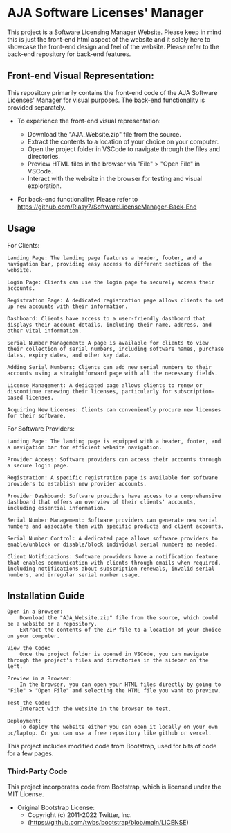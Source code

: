 # AJA Software Licenses' Manager

This project is a Software Licensing Manager Website. Please keep in mind this is just the front-end html aspect of the website and it solely here to showcase the front-end design and feel of the website. Please refer to the back-end repository for back-end features.

## Front-end Visual Representation:

This repository primarily contains the front-end code of the AJA Software Licenses' Manager for visual purposes. The back-end functionality is provided separately.

- To experience the front-end visual representation:
  - Download the "AJA_Website.zip" file from the source.
  - Extract the contents to a location of your choice on your computer.
  - Open the project folder in VSCode to navigate through the files and directories.
  - Preview HTML files in the browser via "File" > "Open File" in VSCode.
  - Interact with the website in the browser for testing and visual exploration.

- For back-end functionality: Please refer to https://github.com/Riasy7/SoftwareLicenseManager-Back-End
 

## Usage

For Clients:

    Landing Page: The landing page features a header, footer, and a navigation bar, providing easy access to different sections of the website.

    Login Page: Clients can use the login page to securely access their accounts.

    Registration Page: A dedicated registration page allows clients to set up new accounts with their information.

    Dashboard: Clients have access to a user-friendly dashboard that displays their account details, including their name, address, and other vital information.

    Serial Number Management: A page is available for clients to view their collection of serial numbers, including software names, purchase dates, expiry dates, and other key data.

    Adding Serial Numbers: Clients can add new serial numbers to their accounts using a straightforward page with all the necessary fields.

    License Management: A dedicated page allows clients to renew or discontinue renewing their licenses, particularly for subscription-based licenses.

    Acquiring New Licenses: Clients can conveniently procure new licenses for their software.

For Software Providers:

    Landing Page: The landing page is equipped with a header, footer, and a navigation bar for efficient website navigation.

    Provider Access: Software providers can access their accounts through a secure login page.

    Registration: A specific registration page is available for software providers to establish new provider accounts.

    Provider Dashboard: Software providers have access to a comprehensive dashboard that offers an overview of their clients' accounts, including essential information.

    Serial Number Management: Software providers can generate new serial numbers and associate them with specific products and client accounts.

    Serial Number Control: A dedicated page allows software providers to enable/unblock or disable/block individual serial numbers as needed.

    Client Notifications: Software providers have a notification feature that enables communication with clients through emails when required, including notifications about subscription renewals, invalid serial numbers, and irregular serial number usage.

## Installation Guide
    Open in a Browser:
        Download the "AJA_Website.zip" file from the source, which could be a website or a repository.
        Extract the contents of the ZIP file to a location of your choice on your computer.

    View the Code:
        Once the project folder is opened in VSCode, you can navigate through the project's files and directories in the sidebar on the left.
      
    Preview in a Browser:
        In the browser, you can open your HTML files directly by going to "File" > "Open File" and selecting the HTML file you want to preview.

    Test the Code:
        Interact with the website in the browser to test.

    Deployment:
        To deploy the website either you can open it locally on your own pc/laptop. Or you can use a free repository like github or vercel.

This project includes modified code from Bootstrap, used for bits of code for a few pages.


### Third-Party Code

This project incorporates code from Bootstrap, which is licensed under the MIT License.

- Original Bootstrap License:
  - Copyright (c) 2011-2022 Twitter, Inc.
  - (https://github.com/twbs/bootstrap/blob/main/LICENSE)




